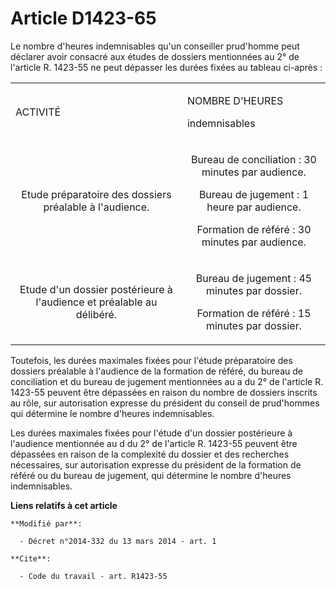 # Article D1423-65

Le nombre d'heures indemnisables qu'un conseiller prud'homme peut déclarer avoir consacré aux études de dossiers mentionnées
au 2° de l'article R. 1423-55 ne peut dépasser les durées fixées au tableau ci-après : 

<table>
  <tbody>
    <tr>
      <td>

ACTIVITÉ

</td>
      <td>

NOMBRE D'HEURES 

indemnisables 

</td>
    </tr>
    <tr>
      <td align="center">

Etude préparatoire des dossiers préalable à l'audience. 

</td>
      <td align="center">

Bureau de conciliation : 30 minutes par audience. 

Bureau de jugement : 1 heure par audience. 

Formation de référé : 30 minutes par audience. 

</td>
    </tr>
    <tr>
      <td align="center">

Etude d'un dossier postérieure à l'audience et préalable au délibéré. 

</td>
      <td align="center">

Bureau de jugement : 45 minutes par dossier. 

Formation de référé : 15 minutes par dossier. 

</td>
    </tr>
  </tbody>
</table>

Toutefois, les durées maximales fixées pour l'étude préparatoire des dossiers préalable à l'audience de la formation de
référé, du bureau de conciliation et du bureau de jugement mentionnées au a du 2° de l'article R. 1423-55 peuvent être
dépassées en raison du nombre de dossiers inscrits au rôle, sur autorisation expresse du président du conseil de prud'hommes
qui détermine le nombre d'heures indemnisables.

Les durées maximales fixées pour l'étude d'un dossier postérieure à l'audience mentionnée au d du 2° de l'article R. 1423-55
peuvent être dépassées en raison de la complexité du dossier et des recherches nécessaires, sur autorisation expresse du
président de la formation de référé ou du bureau de jugement, qui détermine le nombre d'heures indemnisables.

**Liens relatifs à cet article**

	**Modifié par**:

	  - Décret n°2014-332 du 13 mars 2014 - art. 1

	**Cite**:

	  - Code du travail - art. R1423-55
